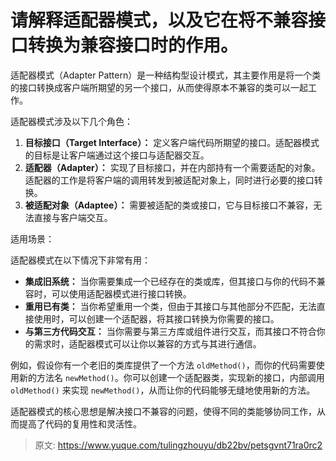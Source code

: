 # 请解释适配器模式，以及它在将不兼容接口转换为兼容接口时的作用。

适配器模式（Adapter Pattern）是一种结构型设计模式，其主要作用是将一个类的接口转换成客户端所期望的另一个接口，从而使得原本不兼容的类可以一起工作。



适配器模式涉及以下几个角色：

1.  **目标接口（Target Interface）：** 定义客户端代码所期望的接口。适配器模式的目标是让客户端通过这个接口与适配器交互。 
2.  **适配器（Adapter）：** 实现了目标接口，并在内部持有一个需要适配的对象。适配器的工作是将客户端的调用转发到被适配对象上，同时进行必要的接口转换。 
3.  **被适配对象（Adaptee）：** 需要被适配的类或接口，它与目标接口不兼容，无法直接与客户端交互。 



适用场景：

适配器模式在以下情况下非常有用：

+ **集成旧系统：** 当你需要集成一个已经存在的类或库，但其接口与你的代码不兼容时，可以使用适配器模式进行接口转换。
+ **重用已有类：** 当你希望重用一个类，但由于其接口与其他部分不匹配，无法直接使用时，可以创建一个适配器，将其接口转换为你需要的接口。
+ **与第三方代码交互：** 当你需要与第三方库或组件进行交互，而其接口不符合你的需求时，适配器模式可以让你以兼容的方式与其进行通信。



例如，假设你有一个老旧的类库提供了一个方法 `oldMethod()`，而你的代码需要使用新的方法名 `newMethod()`。你可以创建一个适配器类，实现新的接口，内部调用 `oldMethod()` 来实现 `newMethod()`，从而让你的代码能够无缝地使用新的方法。



适配器模式的核心思想是解决接口不兼容的问题，使得不同的类能够协同工作，从而提高了代码的复用性和灵活性。



> 原文: <https://www.yuque.com/tulingzhouyu/db22bv/petsgvnt71ra0rc2>